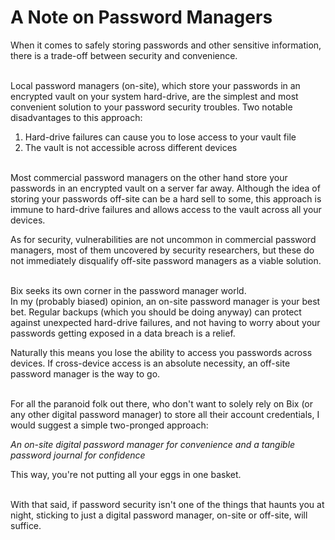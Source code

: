 # A Note on Password Managers

When it comes to safely storing passwords and other sensitive information, there is a trade-off between security and
convenience.  
&nbsp;  


Local password managers (on-site), which store your passwords in an encrypted vault on your system hard-drive, are the simplest
and most convenient solution to your password security troubles. Two notable disadvantages to this approach:

1. Hard-drive failures can cause you to lose access to your vault file 
2. The vault is not accessible across different devices  
&nbsp;  


Most commercial password managers on the other hand store your passwords in an encrypted vault on a server far away.
Although the idea of storing your passwords off-site can be a hard sell to some, this approach is immune to hard-drive
failures and allows access to the vault across all your devices.  

As for security, vulnerabilities are not uncommon in commercial password managers, most of them uncovered by security 
researchers, but these do not immediately disqualify off-site password managers as a viable solution.  
&nbsp;  


Bix seeks its own corner in the password manager world.  
In my (probably biased) opinion, an on-site password manager is
your best bet. Regular backups (which you should be doing anyway) can protect against unexpected hard-drive
failures, and not having to worry about your passwords getting exposed in a data breach is a relief.

Naturally this means you lose the ability to access you passwords across devices. If cross-device access is an absolute
necessity, an off-site password manager is the way to go.  
&nbsp;  


For all the paranoid folk out there, who don't want to solely rely on Bix (or any other digital password
manager) to store all their account credentials, I would suggest a simple two-pronged approach:

*An on-site digital password manager for convenience and a tangible password journal for confidence*

This way, you're not putting all your eggs in one basket.  
&nbsp;  

With that said, if password security isn't one of the things that haunts you at night, sticking to just a digital
password manager, on-site or off-site, will suffice. 
